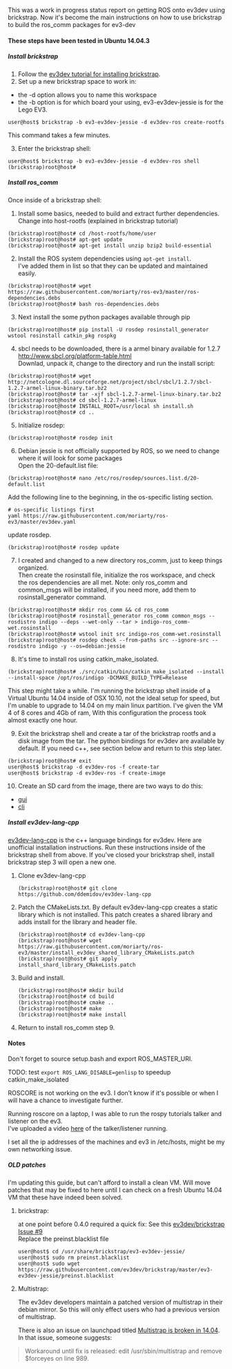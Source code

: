 This was a work in progress status report on getting ROS onto ev3dev using brickstrap. Now it's become the main instructions on how to use brickstrap to build the ros_comm packages for ev3-dev

#### These steps have been tested in Ubuntu 14.04.3

##### Install brickstrap

1. Follow the [ev3dev tutorial for installing brickstrap](http://www.ev3dev.org/docs/tutorials/using-brickstrap-to-cross-compile/). 
2. Set up a new brickstrap space to work in:
  
  - the -d option allows you to name this workspace
  - the -b option is for which board your using, ev3-ev3dev-jessie is for the Lego EV3.
  ```
  user@host$ brickstrap -b ev3-ev3dev-jessie -d ev3dev-ros create-rootfs
  ```
  This command takes a few minutes.
  
3. Enter the brickstrap shell:

  ```
  user@host$ brickstrap -b ev3-ev3dev-jessie -d ev3dev-ros shell
  (brickstrap)root@host#
  ```

##### Install ros_comm
Once inside of a brickstrap shell:

1. Install some basics, needed to build and extract further dependencies. Change into host-rootfs (explained in brickstrap tutorial)

  ```
  (brickstrap)root@host# cd /host-rootfs/home/user
  (brickstrap)root@host# apt-get update
  (brickstrap)root@host# apt-get install unzip bzip2 build-essential
  ```

2. Install the ROS system dependencies using ```apt-get install```. <br>
  I've added them in list so that they can be updated and maintained easily. 

  ```
  (brickstrap)root@host# wget https://raw.githubusercontent.com/moriarty/ros-ev3/master/ros-dependencies.debs
  (brickstrap)root@host# bash ros-dependencies.debs
  ```

3. Next install the some python packages available through pip

  ```
  (brickstrap)root@host# pip install -U rosdep rosinstall_generator wstool rosinstall catkin_pkg rospkg
  ```
4. sbcl needs to be downloaded, there is a armel binary available for 1.2.7 <br>
  http://www.sbcl.org/platform-table.html <br>
  Downlad, unpack it, change to the directory and run the install script: <br>

  ```
  (brickstrap)root@host# wget http://netcologne.dl.sourceforge.net/project/sbcl/sbcl/1.2.7/sbcl-1.2.7-armel-linux-binary.tar.bz2
  (brickstrap)root@host# tar -xjf sbcl-1.2.7-armel-linux-binary.tar.bz2
  (brickstrap)root@host# cd sbcl-1.2.7-armel-linux
  (brickstrap)root@host# INSTALL_ROOT=/usr/local sh install.sh
  (brickstrap)root@host# cd ..
  ```

5. Initialize rosdep:

  ```
  (brickstrap)root@host# rosdep init
  ```
  
6. Debian jessie is not officially supported by ROS, so we need to change where it will look for some packages<br>
  Open the 20-default.list file:
  
  ```
  (brickstrap)root@host# nano /etc/ros/rosdep/sources.list.d/20-default.list
  ```
  
  Add the following line to the beginning, in the os-specific listing section.
  ```
  # os-specific listings first
  yaml https://raw.githubusercontent.com/moriarty/ros-ev3/master/ev3dev.yaml
  ```
  
  update rosdep. 
  ```
  (brickstrap)root@host# rosdep update
  ```

7. I created and changed to a new directory ros_comm, just to keep things organized. <br>
  Then create the rosinstall file, initialize the ros workspace, and check the ros dependencies are all met.
  Note: only ros_comm and common_msgs will be installed, if you need more, add them to rosinstall_generator command.

  ```
  (brickstrap)root@host# mkdir ros_comm && cd ros_comm
  (brickstrap)root@host# rosinstall_generator ros_comm common_msgs --rosdistro indigo --deps --wet-only --tar > indigo-ros_comm-wet.rosinstall
  (brickstrap)root@host# wstool init src indigo-ros_comm-wet.rosinstall
  (brickstrap)root@host# rosdep check --from-paths src --ignore-src --rosdistro indigo -y --os=debian:jessie
  ```

8. It's time to install ros using catkin_make_isolated.

  ```
  (brickstrap)root@host# ./src/catkin/bin/catkin_make_isolated --install --install-space /opt/ros/indigo -DCMAKE_BUILD_TYPE=Release
  ```
  
  This step might take a while. I'm running the brickstrap shell inside of a Virtual Ubuntu 14.04 inside of OSX 10.10, not the ideal setup for speed, but I'm unable to upgrade to 14.04 on my main linux partition. I've given the VM 4 of 8 cores and 4Gb of ram, With this configuration the process took almost exactly one hour. 

9. Exit the brickstrap shell and create a tar of the brickstrap rootfs and a disk image from the tar.
   The python bindings for ev3dev are available by default. If you need c++, see section below and return to this step later.
  
  ```
  (brickstrap)root@host# exit
  user@host$ brickstrap -d ev3dev-ros -f create-tar
  user@host$ brickstrap -d ev3dev-ros -f create-image
  ```
  

10. Create an SD card from the image, there are two ways to do this:<br>
  - [gui](http://www.ev3dev.org/docs/tutorials/writing-sd-card-image-ubuntu-disk-image-writer/)
  - [cli](http://www.ev3dev.org/docs/tutorials/writing-sd-card-image-linux-command-line/)

##### Install ev3dev-lang-cpp

[ev3dev-lang-cpp](https://github.com/ddemidov/ev3dev-lang-cpp) is the c++ language bindings for ev3dev. Here are unofficial installation instructions. Run these instructions inside of the brickstrap shell from above. If you've closed your brickstrap shell, install brickstrap step 3 will open a new one.

1. Clone ev3dev-lang-cpp

   ```
   (brickstrap)root@host# git clone https://github.com/ddemidov/ev3dev-lang-cpp
   ```
2. Patch the CMakeLists.txt. By default ev3dev-lang-cpp creates a static library which is not installed.
   This patch creates a shared library and adds install for the library and header file.

   ```
   (brickstrap)root@host# cd ev3dev-lang-cpp
   (brickstrap)root@host# wget https://raw.githubusercontent.com/moriarty/ros-ev3/master/install_ev3dev_shared_library_CMakeLists.patch
   (brickstrap)root@host# git apply install_shard_library_CMakeLists.patch
   ```

3. Build and install.

   ```
   (brickstrap)root@host# mkdir build
   (brickstrap)root@host# cd build
   (brickstrap)root@host# cmake ..
   (brickstrap)root@host# make
   (brickstrap)root@host# make install
   ```

4. Return to install ros_comm step 9. 

#### Notes

Don't forget to source setup.bash and export ROS_MASTER_URI.

TODO: test ```export ROS_LANG_DISABLE=genlisp``` to speedup catkin_make_isolated

ROSCORE is not working on the ev3. I don't know if it's possible or when I will have a chance to investigate further. 

Running roscore on a laptop, I was able to run the rospy tutorials talker and listener on the ev3. <br>
I've uploaded a video [here](http://youtu.be/ZgA7DgbuVEs) of the talker/listener running.

I set all the ip addresses of the machines and ev3 in /etc/hosts, might be my own networking issue.


##### OLD patches

I'm updating this guide, but can't afford to install a clean VM. Will move patches that may be fixed to here until I can check on a fresh Ubuntu 14.04 VM that these have indeed been solved. 

1. brickstrap:
  
    at one point before 0.4.0 required a quick fix:
    See this [ev3dev/brickstrap Issue #9](https://github.com/ev3dev/brickstrap/issues/9) <br>
    Replace the preinst.blacklist file
    
    ```
    user@host$ cd /usr/share/brickstrap/ev3-ev3dev-jessie/
    user@host$ sudo rm preinst.blacklist
    user@host$ sudo wget https://raw.githubusercontent.com/ev3dev/brickstrap/master/ev3-ev3dev-jessie/preinst.blacklist 
    ```

2. Multistrap:
  
    The ev3dev developers maintain a patched version of multistrap in their debian mirror. So this will only effect users who had a previous version of multistrap.
    
    There is also an issue on launchpad titled [Multistrap is broken in  14.04](https://bugs.launchpad.net/ubuntu/+source/multistrap/+bug/1313787). In that issue, someone suggests: 

  > Workaround until fix is released: edit /usr/sbin/multistrap and remove $forceyes on line 989.
